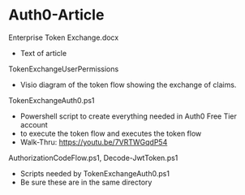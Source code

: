 # Auth0-Article

Enterprise Token Exchange.docx
  - Text of article

TokenExchangeUserPermissions
  - Visio diagram of the token flow showing the exchange of claims.

TokenExchangeAuth0.ps1
  - Powershell script to create everything needed in Auth0 Free Tier account
  - to execute the token flow and executes the token flow
  - Walk-Thru: https://youtu.be/7VRTWGqdP54
  
AuthorizationCodeFlow.ps1, Decode-JwtToken.ps1
  - Scripts needed by TokenExchangeAuth0.ps1
  - Be sure these are in the same directory

